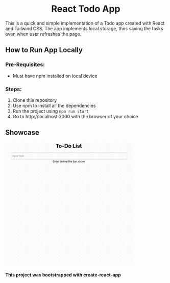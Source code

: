 <h1 align="center">React Todo App</h1> 

This is a quick and simple implementation of a Todo app created with React and Tailwind CSS. The app implements local storage, thus saving the tasks even when user refreshes the page.

## How to Run App Locally
### Pre-Requisites:
- Must have npm installed on local device
### Steps:
1. Clone this repository
2. Use npm to install all the dependencies
3. Run the project using `npm run start`
4. Go to http://localhost:3000 with the browser of your choice

## Showcase
![Showcase GIF](showcase.gif)

#### This project was bootstrapped with create-react-app
